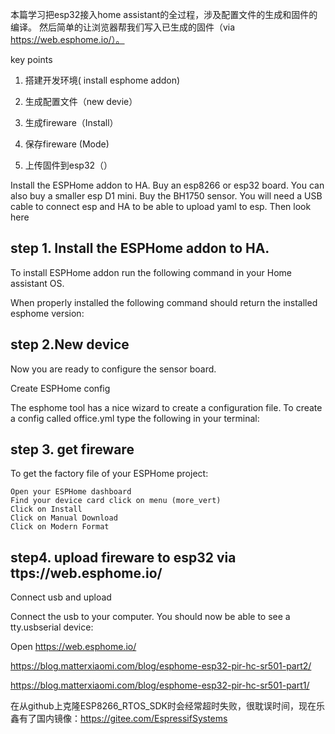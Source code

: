 本篇学习把esp32接入home assistant的全过程，涉及配置文件的生成和固件的编译。
然后简单的让浏览器帮我们写入已生成的固件（via https://web.esphome.io/）。

key points
1. 搭建开发环境( install esphome addon)

2. 生成配置文件（new devie）

3. 生成fireware（Install）

4. 保存fireware (Mode)

5. 上传固件到esp32（）


Install the ESPHome addon to HA.
Buy an esp8266 or esp32 board. You can also buy a smaller esp D1 mini.
Buy the BH1750 sensor.
You will need a USB cable to connect esp and HA to be able to upload yaml to esp.
Then look here

## step 1. Install the ESPHome addon to HA.
To install ESPHome addon run the following command in your Home assistant OS.

When properly installed the following command should return the installed esphome version:





## step 2.New device
Now you are ready to configure the sensor board.

Create ESPHome config

The esphome tool has a nice wizard to create a configuration file. To create a config called office.yml type the following in your terminal:




## step 3. get fireware

To get the factory file of your ESPHome project:
~~~
Open your ESPHome dashboard
Find your device card click on menu (more_vert)
Click on Install
Click on Manual Download
Click on Modern Format
~~~


## step4. upload fireware to esp32 via ttps://web.esphome.io/

Connect usb and upload

Connect the usb to your computer. You should now be able to see a tty.usbserial device:

Open https://web.esphome.io/

https://blog.matterxiaomi.com/blog/esphome-esp32-pir-hc-sr501-part2/

https://blog.matterxiaomi.com/blog/esphome-esp32-pir-hc-sr501-part1/

在从github上克隆ESP8266_RTOS_SDK时会经常超时失败，很耽误时间，现在乐鑫有了国内镜像：https://gitee.com/EspressifSystems


